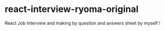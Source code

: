 # react-interview-ryoma-original
React Job Interview and making by question and answers sheet by myself !
